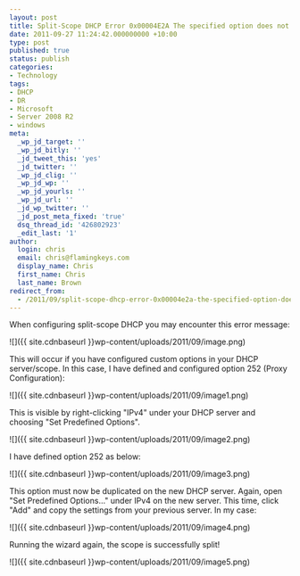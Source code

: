 ```yaml
---
layout: post
title: Split-Scope DHCP Error 0x00004E2A The specified option does not exist
date: 2011-09-27 11:24:42.000000000 +10:00
type: post
published: true
status: publish
categories:
- Technology
tags:
- DHCP
- DR
- Microsoft
- Server 2008 R2
- windows
meta:
  _wp_jd_target: ''
  _wp_jd_bitly: ''
  _jd_tweet_this: 'yes'
  _jd_twitter: ''
  _wp_jd_clig: ''
  _wp_jd_wp: ''
  _wp_jd_yourls: ''
  _wp_jd_url: ''
  _jd_wp_twitter: ''
  _jd_post_meta_fixed: 'true'
  dsq_thread_id: '426802923'
  _edit_last: '1'
author:
  login: chris
  email: chris@flamingkeys.com
  display_name: Chris
  first_name: Chris
  last_name: Brown
redirect_from:
  - /2011/09/split-scope-dhcp-error-0x00004e2a-the-specified-option-does-not-exist/
---
```

When configuring split-scope DHCP you may encounter this error message: 

![]({{ site.cdnbaseurl }}wp-content/uploads/2011/09/image.png) 

This will occur if you have configured custom options in your DHCP server/scope. In this case, I have defined and configured option 252 (Proxy Configuration): 

![]({{ site.cdnbaseurl }}wp-content/uploads/2011/09/image1.png) 

This is visible by right-clicking "IPv4" under your DHCP server and choosing "Set Predefined Options". 

![]({{ site.cdnbaseurl }}wp-content/uploads/2011/09/image2.png) 

I have defined option 252 as below: 

![]({{ site.cdnbaseurl }}wp-content/uploads/2011/09/image3.png) 

This option must now be duplicated on the new DHCP server. Again, open "Set Predefined Options…" under IPv4 on the new server. This time, click "Add" and copy the settings from your previous server. In my case: 

![]({{ site.cdnbaseurl }}wp-content/uploads/2011/09/image4.png) 

Running the wizard again, the scope is successfully split!

![]({{ site.cdnbaseurl }}wp-content/uploads/2011/09/image5.png)